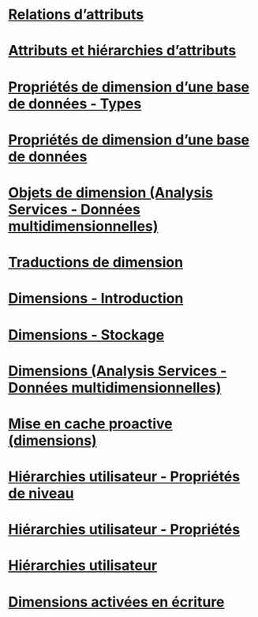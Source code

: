# [Relations d’attributs](attribute-relationships.md)
# [Attributs et hiérarchies d’attributs](attributes-and-attribute-hierarchies.md)
# [Propriétés de dimension d’une base de données - Types](database-dimension-properties-types.md)
# [Propriétés de dimension d’une base de données](database-dimension-properties.md)
# [Objets de dimension (Analysis Services - Données multidimensionnelles)](dimension-objects-analysis-services-multidimensional-data.md)
# [Traductions de dimension](dimension-translations.md)
# [Dimensions - Introduction](dimensions-introduction.md)
# [Dimensions - Stockage](dimensions-storage.md)
# [Dimensions (Analysis Services - Données multidimensionnelles)](dimensions-analysis-services-multidimensional-data.md)
# [Mise en cache proactive (dimensions)](proactive-caching-dimensions.md)
# [Hiérarchies utilisateur - Propriétés de niveau](user-hierarchies-level-properties.md)
# [Hiérarchies utilisateur - Propriétés](user-hierarchies-properties.md)
# [Hiérarchies utilisateur](user-hierarchies.md)
# [Dimensions activées en écriture](write-enabled-dimensions.md)
